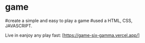 # game

#create a simple and easy to play a game
#used a HTML, CSS, JAVASCRIPT.

Live in eanjoy any play fast:
[https://game-six-gamma.vercel.app/]

